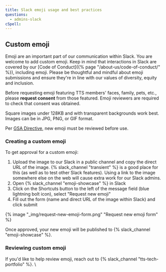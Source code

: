 ```yaml
---
title: Slack emoji usage and best practices
questions:
  - admins-slack
cSpell: 
---
```


## Custom emoji

Emoji are an important part of our communication within Slack. You are welcome
to add custom emoji. Keep in mind that interactions in Slack are covered by our
[Code of Conduct]({% page "/about-us/code-of-conduct/" %}), including emoji.
Please be thoughtful and mindful about emoji submissions and ensure they're in
line with our values of diversity, equity and inclusion.

Before requesting emoji featuring TTS members' faces, family, pets, etc., please
**request consent** from those featured. Emoji reviewers are required to check
that consent was obtained.

Square images under 128KB and with transparent backgrounds work best. Images can be in JPG, PNG, or GIF format.

Per
[GSA Directive](https://www.gsa.gov/cdnstatic/Directives/CC044995_Directive_CIO%2021602B%20CHGE%204,%20GSA%20Electronic%20Messaging%20and%20Related%20Services.pdf), new emoji must be reviewed before use. 

### Creating a custom emoji

To get approval for a custom emoji:

1. Upload the image to our Slack in a public channel and copy the direct URL of
   the image. {% slack_channel "transient" %} is a good place for this (as well
   as to test other Slack features). Using a link to the image somewhere else on
   the web will cause extra work for our Slack admins.
2. Open {% slack_channel "emoji-showcase" %} in Slack
3. Click on the Shortcuts button to the left of the message field (blue
   lightning bolt icon), select "Request new emoji"
4. Fill out the form (name and direct URL of the image within Slack) and click
   submit

{% image "_img/request-new-emoji-form.png" "Request new emoji form" %}

Once approved, your new emoji will be
published to {% slack_channel "emoji-showcase" %}.

### Reviewing custom emoji
If you'd like to help review emoji, reach out to
{% slack_channel "tts-tech-portfolio" %}.
\
